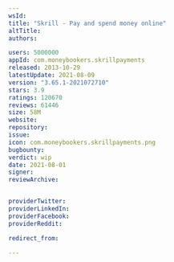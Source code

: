 ```yaml
---
wsId: 
title: "Skrill - Pay and spend money online"
altTitle: 
authors:

users: 5000000
appId: com.moneybookers.skrillpayments
released: 2013-10-29
latestUpdate: 2021-08-09
version: "3.65.1-2021072710"
stars: 3.9
ratings: 120670
reviews: 61446
size: 58M
website: 
repository: 
issue: 
icon: com.moneybookers.skrillpayments.png
bugbounty: 
verdict: wip
date: 2021-08-01
signer: 
reviewArchive:


providerTwitter: 
providerLinkedIn: 
providerFacebook: 
providerReddit: 

redirect_from:

---
```



